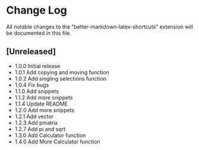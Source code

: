 # Change Log

All notable changes to the "better-markdown-latex-shortcuts" extension will be documented in this file.

## [Unreleased]

- 1.0.0 Initial release
- 1.0.1 Add copying and moving function
- 1.0.2 Add singling selections function
- 1.0.4 Fix bugs
- 1.1.0 Add snippets
- 1.1.2 Add more snippets
- 1.1.4 Update README
- 1.2.0 Add more snippets
- 1.2.1 Add vector
- 1.2.3 Add pmatrix
- 1.2.7 Add pi and sqrt
- 1.3.0 Add Calculator function
- 1.4.0 Add More Calculator function